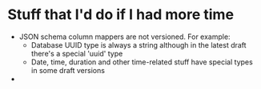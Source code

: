 # Stuff that I'd do if I had more time

- JSON schema column mappers are not versioned. For example:
  - Database UUID type is always a string although in the latest draft there's a special 'uuid' type
  - Date, time, duration and other time-related stuff have special types in some draft versions
- 
